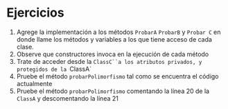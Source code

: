 # Ejercicios

1. Agrege la implementación a los métodos `ProbarA` `ProbarB` y `Probar C` en donde llame los métodos y variables a los que tiene acceso de cada clase.
2. Observe que constructores invoca en la ejecución de cada método
3. Trate de acceder desde la `ClassC``a los atributos privados, y protegidos de la `ClassA`   
1. Pruebe el método `probarPolimorfismo` tal como se encuentra el código actualmente
2. Pruebe el método `probarPolimorfismo` comentando la línea 20 de la `ClassA` y descomentando la línea 21